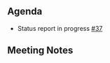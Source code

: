 ## Agenda

* Status report in progress [#37](https://github.com/ineshbose/portion-mate/issues/37)

## Meeting Notes

